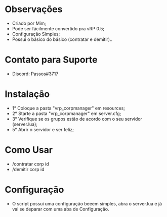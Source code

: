 # Observações
- Criado por Mim;
- Pode ser fácilmente convertido pra vRP 0.5;
- Configuração Simples;
- Possui o básico do básico (contratar e demitir)..

# Contato para Suporte
- Discord: Passos#3717

# Instalação
- 1° Coloque a pasta "vrp_corpmanager" em resources;
- 2° Starte a pasta "vrp_corpmanager" em server.cfg;
- 3° Verifique se os grupos estão de acordo com o seu servidor (server.lua);
- 5° Abrir o servidor e ser feliz;

# Como Usar
- /contratar corp id
- /demitir corp id

# Configuração
- O script possui uma configuração beeem simples, abra o server.lua e já vai se deparar com uma aba de Configuração.
